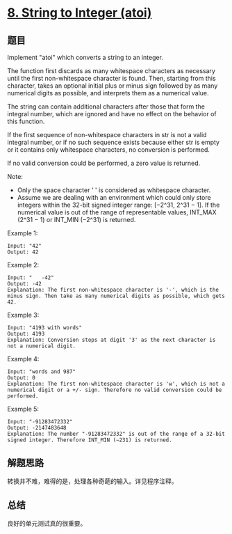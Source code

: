 # [8. String to Integer (atoi)](https://leetcode-cn.com/problems/string-to-integer-atoi/)

## 题目

Implement "atoi" which converts a string to an integer.

The function first discards as many whitespace characters as necessary until the first non-whitespace character is found. Then, starting from this character, takes an optional initial plus or minus sign followed by as many numerical digits as possible, and interprets them as a numerical value.

The string can contain additional characters after those that form the integral number, which are ignored and have no effect on the behavior of this function.

If the first sequence of non-whitespace characters in str is not a valid integral number, or if no such sequence exists because either str is empty or it contains only whitespace characters, no conversion is performed.

If no valid conversion could be performed, a zero value is returned.

Note:

- Only the space character ' ' is considered as whitespace character.
- Assume we are dealing with an environment which could only store integers within the 32-bit signed integer range: [−2^31,  2^31 − 1]. If the numerical value is out of the range of representable values, INT_MAX (2^31 − 1) or INT_MIN (−2^31) is returned.

Example 1:

```text
Input: "42"
Output: 42
```

Example 2:

```text
Input: "   -42"
Output: -42
Explanation: The first non-whitespace character is '-', which is the minus sign. Then take as many numerical digits as possible, which gets 42.
```

Example 3:

```text
Input: "4193 with words"
Output: 4193
Explanation: Conversion stops at digit '3' as the next character is not a numerical digit.
```

Example 4:

```text
Input: "words and 987"
Output: 0
Explanation: The first non-whitespace character is 'w', which is not a numerical digit or a +/- sign. Therefore no valid conversion could be performed.
```

Example 5:

```text
Input: "-91283472332"
Output: -2147483648
Explanation: The number "-91283472332" is out of the range of a 32-bit signed integer. Therefore INT_MIN (−231) is returned.
```

## 解题思路

转换并不难，难得的是，处理各种奇葩的输入。详见程序注释。

## 总结

良好的单元测试真的很重要。

